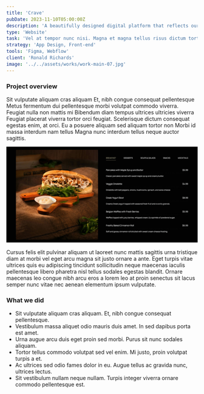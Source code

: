 ```yaml
---
title: 'Crave'
pubDate: 2023-11-10T05:00:00Z
description: 'A beautifully designed digital platform that reflects our commitment to offering high-quality, stylish, and functional furniture solutions. It serves as an online showroom where visitors.'
type: 'Website'
task: 'Vel at tempor nunc nisi. Magna et magna tellus risus dictum tortor non. Aliquet habitant lacus arcu lectus neque blandit ipsum rhoncus neque.'
strategy: 'App Design, Front-end'
tools: 'Figma, Webflow'
client: 'Ronald Richards'
image: '../../assets/works/work-main-07.jpg'
---
```


### Project overview

Sit vulputate aliquam cras aliquam Et, nibh congue consequat pellentesque Metus fermentum dui pellentesque morbi volutpat commodo viverra. Feugiat nulla non mattis mi Bibendum diam tempus ultrices ultricies viverra Feugiat placerat viverra tortor orci feugiat. Scelerisque dictum consequat egestas enim, at orci. Eu a posuere aliquam sed aliquam tortor non Morbi id massa interdum nam tellus Magna nunc interdum tellus neque auctor sagittis.

![work-main-thumb-07](../../assets/works/work-main-thumb-07.jpg)

Cursus felis elit pulvinar aliquam ut laoreet nunc mattis sagittis urna tristique diam at morbi vel eget arcu magna sit justo ornare a ante. Eget turpis vitae ultrices quis eu adipiscing tincidunt sollicitudin neque maecenas iaculis pellentesque libero pharetra nisl tellus sodales egestas blandit. Ornare maecenas leo congue nibh arcu eros a lorem leo at proin senectus sit lacus semper nunc vitae nec aenean elementum ipsum vulputate.

### What we did

- Sit vulputate aliquam cras aliquam. Et, nibh congue consequat pellentesque.
- Vestibulum massa aliquet odio mauris duis amet. In sed dapibus porta est amet.
- Urna augue arcu duis eget proin sed morbi. Purus sit nunc sodales aliquam.
- Tortor tellus commodo volutpat sed vel enim. Mi justo, proin volutpat turpis a et.
- Ac ultrices sed odio fames dolor in eu. Augue tellus ac gravida nunc, ultrices lectus.
- Sit vestibulum nullam neque nullam. Turpis integer viverra ornare commodo pellentesque est.
